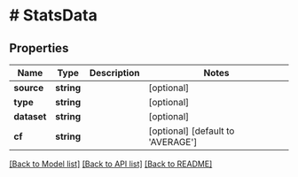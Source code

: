 # # StatsData

## Properties

Name | Type | Description | Notes
------------ | ------------- | ------------- | -------------
**source** | **string** |  | [optional]
**type** | **string** |  | [optional]
**dataset** | **string** |  | [optional]
**cf** | **string** |  | [optional] [default to 'AVERAGE']

[[Back to Model list]](../../README.md#models) [[Back to API list]](../../README.md#endpoints) [[Back to README]](../../README.md)
